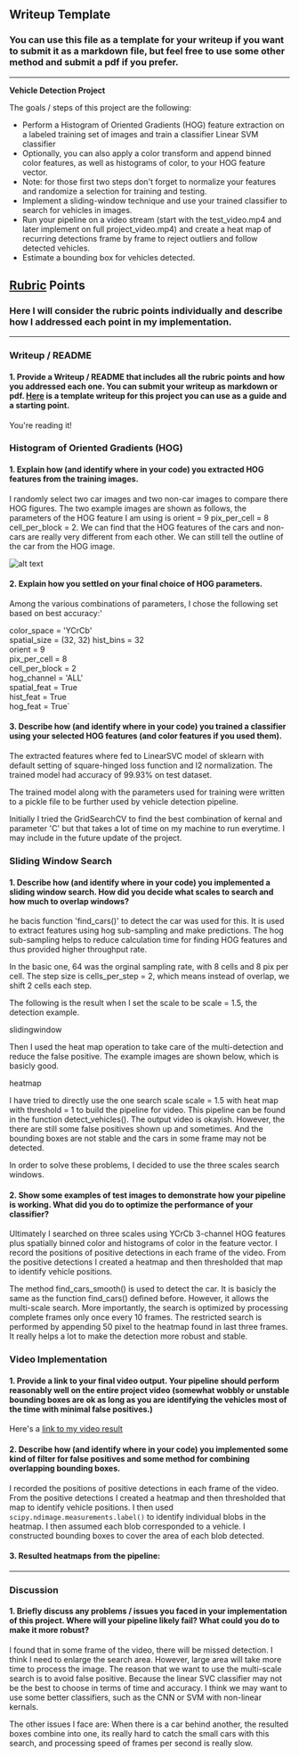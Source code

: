 ## Writeup Template
### You can use this file as a template for your writeup if you want to submit it as a markdown file, but feel free to use some other method and submit a pdf if you prefer.

---

**Vehicle Detection Project**

The goals / steps of this project are the following:

* Perform a Histogram of Oriented Gradients (HOG) feature extraction on a labeled training set of images and train a classifier Linear SVM classifier
* Optionally, you can also apply a color transform and append binned color features, as well as histograms of color, to your HOG feature vector. 
* Note: for those first two steps don't forget to normalize your features and randomize a selection for training and testing.
* Implement a sliding-window technique and use your trained classifier to search for vehicles in images.
* Run your pipeline on a video stream (start with the test_video.mp4 and later implement on full project_video.mp4) and create a heat map of recurring detections frame by frame to reject outliers and follow detected vehicles.
* Estimate a bounding box for vehicles detected.

[//]: # (Image References)
[image1]: ./examples/car_not_car.png
[image2]: ./examples/HOG_example.jpg
[image3]: ./examples/sliding_windows.jpg
[image4]: ./examples/sliding_window.jpg
[image5]: ./examples/bboxes_and_heat.png
[image6]: ./examples/labels_map.png
[image7]: ./examples/output_bboxes.png
[video1]: ./project_video.mp4

## [Rubric](https://review.udacity.com/#!/rubrics/513/view) Points
### Here I will consider the rubric points individually and describe how I addressed each point in my implementation.  

---
### Writeup / README

#### 1. Provide a Writeup / README that includes all the rubric points and how you addressed each one.  You can submit your writeup as markdown or pdf.  [Here](https://github.com/udacity/CarND-Vehicle-Detection/blob/master/writeup_template.md) is a template writeup for this project you can use as a guide and a starting point.  

You're reading it!

### Histogram of Oriented Gradients (HOG)

#### 1. Explain how (and identify where in your code) you extracted HOG features from the training images.

I randomly select two car images and two non-car images to compare there HOG figures. The two example images are shown as follows, the parameters of the HOG feature I am using is orient = 9 pix_per_cell = 8 cell_per_block = 2. We can find that the HOG features of the cars and non-cars are really very different from each other. We can still tell the outline of the car from the HOG image.


![alt text][image2]

#### 2. Explain how you settled on your final choice of HOG parameters.

Among the various combinations of parameters, I chose the following set based on best accuracy:'

color_space = 'YCrCb'  
spatial_size = (32, 32) 
hist_bins = 32  
orient = 9  
pix_per_cell = 8  
cell_per_block = 2  
hog_channel = 'ALL'  
spatial_feat = True  
hist_feat = True  
hog_feat = True`

#### 3. Describe how (and identify where in your code) you trained a classifier using your selected HOG features (and color features if you used them).

The extracted features where fed to LinearSVC model of sklearn with default setting of square-hinged loss function and l2 normalization. The trained model had accuracy of 99.93% on test dataset.

The trained model along with the parameters used for training were written to a pickle file to be further used by vehicle detection pipeline.

Initially I tried the GridSearchCV to find the best combination of kernal and parameter 'C' but that takes a lot of time on my machine to run everytime. I may include in the future update of the project.

### Sliding Window Search

#### 1. Describe how (and identify where in your code) you implemented a sliding window search.  How did you decide what scales to search and how much to overlap windows?

he bacis function 'find_cars()' to detect the car was used for this. It is used to extract features using hog sub-sampling and make predictions. The hog sub-sampling helps to reduce calculation time for finding HOG features and thus provided higher throughput rate.

In the basic one, 64 was the orginal sampling rate, with 8 cells and 8 pix per cell. The step size is cells_per_step = 2, which means instead of overlap, we shift 2 cells each step.

The following is the result when I set the scale to be scale = 1.5, the detection example.


slidingwindow


Then I used the heat map operation to take care of the multi-detection and reduce the false positive. The example images are shown below, which is basicly good.


heatmap



I have tried to directly use the one search scale scale = 1.5 with heat map with threshold = 1 to build the pipeline for video. This pipeline can be found in the function detect_vehicles(). The output video is okayish. However, the there are still some false positives shown up and sometimes. And the bounding boxes are not stable and the cars in some frame may not be detected.

In order to solve these problems, I decided to use the three scales search windows.


#### 2. Show some examples of test images to demonstrate how your pipeline is working.  What did you do to optimize the performance of your classifier?

Ultimately I searched on three scales using YCrCb 3-channel HOG features plus spatially binned color and histograms of color in the feature vector. I record the positions of positive detections in each frame of the video. From the positive detections I created a heatmap and then thresholded that map to identify vehicle positions.

The method find_cars_smooth() is used to detect the car. It is basicly the same as the function find_cars() defined before. However, it allows the multi-scale search. More importantly, the search is optimized by processing complete frames only once every 10 frames. The restricted search is performed by appending 50 pixel to the heatmap found in last three frames. It really helps a lot to make the detection more robust and stable.

### Video Implementation

#### 1. Provide a link to your final video output.  Your pipeline should perform reasonably well on the entire project video (somewhat wobbly or unstable bounding boxes are ok as long as you are identifying the vehicles most of the time with minimal false positives.)
Here's a [link to my video result](./project_video.mp4)


#### 2. Describe how (and identify where in your code) you implemented some kind of filter for false positives and some method for combining overlapping bounding boxes.

I recorded the positions of positive detections in each frame of the video.  From the positive detections I created a heatmap and then thresholded that map to identify vehicle positions.  I then used `scipy.ndimage.measurements.label()` to identify individual blobs in the heatmap.  I then assumed each blob corresponded to a vehicle.  I constructed bounding boxes to cover the area of each blob detected.  

#### 3. Resulted heatmaps from the pipeline:




---

### Discussion

#### 1. Briefly discuss any problems / issues you faced in your implementation of this project.  Where will your pipeline likely fail?  What could you do to make it more robust?

I found that in some frame of the video, there will be missed detection. I think I need to enlarge the search area. However, large area will take more time to process the image. The reason that we want to use the multi-scale search is to avoid false positive. Because the linear SVC classifier may not be the best to choose in terms of time and accuracy. I think we may want to use some better classifiers, such as the CNN or SVM with non-linear kernals.

The other issues I face are: When there is a car behind another, the resulted boxes combine into one, its really hard to catch the small cars with this search, and processing speed of frames per second is really slow.

